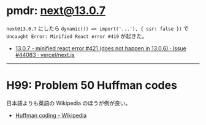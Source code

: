 # pmdr: next@13.0.7

`next@13.0.7` にしたら `dynamic(() => import('...'), { ssr: false })` で
`Uncaught Error: Minified React error #419` が起きた。

- [13\.0\.7 \- minified react error \#421 \(does not happen in 13\.0\.6\) · Issue \#44083 · vercel/next\.js](https://github.com/vercel/next.js/issues/44083#issuecomment-1356799272)

---

# H99: Problem 50 Huffman codes

日本語よりも英語の Wikipedia のほうが例が良い。

- [Huffman coding \- Wikipedia](https://en.wikipedia.org/wiki/Huffman_coding)
